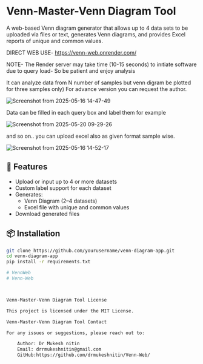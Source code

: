 # Venn-Master-Venn Diagram Tool

A web-based Venn diagram generator that allows up to 4 data sets to be uploaded via files or text, generates Venn diagrams, and provides Excel reports of unique and common values.

DIRECT WEB USE- https://venn-web.onrender.com/ 


NOTE- The Render server may take time (10-15 seconds) to inıtiate software due to query load- So be patient and enjoy analysis



It can analyze data from N number of samples but venn digram be plotted for three samples only)
For advance version you can request the author.



![Screenshot from 2025-05-16 14-47-49](https://github.com/user-attachments/assets/d6683359-b6be-44e3-aa7f-508131702db4)




Data can be filled in each query box and label them for example

![Screenshot from 2025-05-20 09-29-26](https://github.com/user-attachments/assets/909c4594-36a9-4d27-b417-4fdfc1ee0d5b)

and so on..
you can upload excel also as given format sample wise.




![Screenshot from 2025-05-16 14-52-17](https://github.com/user-attachments/assets/e42e3e22-f089-4789-8fac-1502baadfca7)




## 🔧 Features

- Upload or input up to 4 or more datasets
- Custom label support for each dataset
- Generates:
  - Venn Diagram (2–4 datasets)
  - Excel file with unique and common values
- Download generated files

## 📦 Installation

```bash
git clone https://github.com/yourusername/venn-diagram-app.git
cd venn-diagram-app
pip install -r requirements.txt

# VennWeb
# Venn-Web



Venn-Master-Venn Diagram Tool License

This project is licensed under the MIT License.

Venn-Master-Venn Diagram Tool Contact

For any issues or suggestions, please reach out to:

    Author: Dr Mukesh nitin
    Email: drrmukeshnitin@gmail.com
    GitHub:https://github.com/drmukeshnitin/Venn-Web/
